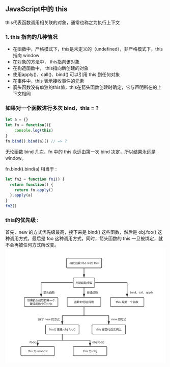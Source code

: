 ## JavaScript中的 this 
this代表函数调用相关联的对象，通常也称之为执行上下文

### 1. this 指向的几种情况
- 在函数中，严格模式下，this是未定义的（undefined），非严格模式下，this指向 window
- 在对象的方法中， this指向该对象
- 在构造函数中， this指向新创建的对象
- 使用apply()、call()、bind() 可以引用 this 到任何对象
- 在事件中，this 表示接收事件的元素
- 箭头函数没有单独的this值，this在箭头函数创建时确定，它与声明所在的上下文相同

### 如果对一个函数进行多次 bind，this = ?
```js
let a = {}
let fn = function(){
    console.log(this) 
}
fn.bind().bind(a)() // => ?
```
无论函数 bind 几次，fn 中的 this 永远由第一次 bind 决定，所以结果永远是 window。

fn.bind().bind(a) 相当于 :
```js
let fn2 = function fn1() {
  return function() {
    return fn.apply()
  }.apply(a)
}
fn2()
```
### this的优先级 : 
首先，new 的方式优先级最高，接下来是 bind() 这些函数，然后是 obj.foo() 这种调用方式，最后是 foo 这种调用方式，同时，箭头函数的 this 一旦被绑定，就不会再被任何方式所改变。
![this](../img/this.png)